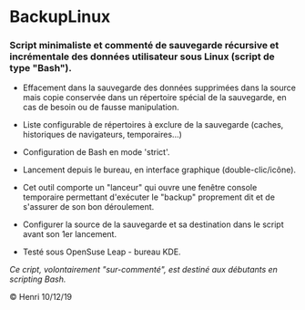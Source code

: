 # BackupLinux

### Script minimaliste et commenté de sauvegarde récursive et incrémentale des données utilisateur sous Linux (script de type "Bash").

* Effacement dans la sauvegarde des données supprimées dans la source mais copie conservée dans un répertoire spécial de la sauvegarde, en cas de besoin ou de fausse manipulation.

* Liste configurable de répertoires à exclure de la sauvegarde (caches, historiques de navigateurs, temporaires...)

* Configuration de Bash en mode 'strict'.

* Lancement depuis le bureau, en interface graphique (double-clic/icône).

* Cet outil comporte un "lanceur" qui ouvre une fenêtre console temporaire permettant d'exécuter le "backup" proprement dit et de s'assurer de son bon déroulement.

* Configurer la source de la sauvegarde et sa destination dans le script avant son 1er lancement.

* Testé sous OpenSuse Leap - bureau KDE.

_Ce cript, volontairement "sur-commenté", est destiné aux débutants en scripting Bash._

 © Henri 10/12/19
